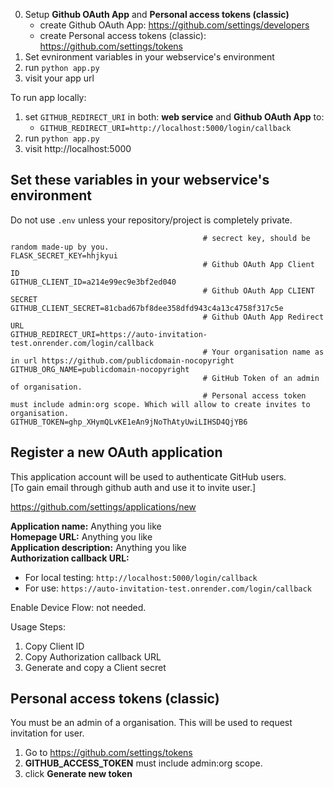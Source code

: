 0. Setup **Github OAuth App** and **Personal access tokens (classic)**  
   * create Github OAuth App: https://github.com/settings/developers
   * create Personal access tokens (classic): https://github.com/settings/tokens
1. Set evnironment variables in your webservice's environment
2. run `python app.py`
3. visit your app url

To run app locally:   
  1. set `GITHUB_REDIRECT_URI` in both: **web service** and **Github OAuth App** to:  
     * `GITHUB_REDIRECT_URI=http://localhost:5000/login/callback`
  2. run `python app.py`
  3. visit http://localhost:5000
## Set these variables in your webservice's environment
Do not use `.env` unless your repository/project is completely private.
```
                                           # secrect key, should be random made-up by you.
FLASK_SECRET_KEY=hhjkyui                   
                                           # Github OAuth App Client ID
GITHUB_CLIENT_ID=a214e99ec9e3bf2ed040      
                                           # Github OAuth App CLIENT SECRET
GITHUB_CLIENT_SECRET=81cbad67bf8dee358dfd943c4a13c4758f317c5e 
                                           # Github OAuth App Redirect URL
GITHUB_REDIRECT_URI=https://auto-invitation-test.onrender.com/login/callback 
                                           # Your organisation name as in url https://github.com/publicdomain-nocopyright
GITHUB_ORG_NAME=publicdomain-nocopyright
                                           # GitHub Token of an admin of organisation.
                                           # Personal access token must include admin:org scope. Which will allow to create invites to organisation.
GITHUB_TOKEN=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 
```

## Register a new OAuth application

This application account will be used to authenticate GitHub users.  
[To gain email through github auth and use it to invite user.]  

https://github.com/settings/applications/new

**Application name:** Anything you like  
**Homepage URL:** Anything you like  
**Application description:** Anything you like  
**Authorization callback URL:**  
  * For local testing: `http://localhost:5000/login/callback`  
  * For use: `https://auto-invitation-test.onrender.com/login/callback`  

Enable Device Flow: not needed.  

Usage Steps:  
1. Copy Client ID
2. Copy Authorization callback URL
3. Generate and copy a Client secret




## Personal access tokens (classic)

You must be an admin of a organisation.
This will be used to request invitation for user.

1. Go to https://github.com/settings/tokens
2. **GITHUB_ACCESS_TOKEN** must include admin:org scope. 
3. click **Generate new token**


